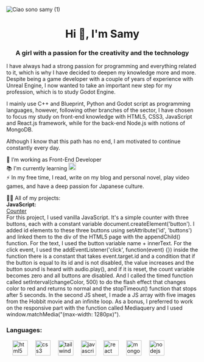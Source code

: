 ![Ciao sono samy (1)](https://github.com/SamantaMancini/SamantaMancini/assets/118011618/c351161d-c193-4544-9d93-a09bee6b73f8)


<h1 align="center">Hi 👋, I'm Samy</h1>
<h3 align="center">A girl with a passion for the creativity and the technology</h3>
<p> I have always had a strong passion for programming and everything related to it, which is why I have decided to deepen my knowledge more and more. Despite being a game developer with a couple of years of experience with Unreal Engine, I now wanted to take an important new step for my profession, which is to study Godot Engine.

I mainly use C++ and Blueprint, Python and Godot script as programming languages, however, following other branches of the sector, I have chosen to focus my study on front-end knowledge with HTML5, CSS3, JavaScript and React.js framework, while for the back-end Node.js with notions of MongoDB.

Although I know that this path has no end, I am motivated to continue constantly every day.

🔭 I’m working as Front-End Developer<br> 📚 I'm currently learning <a href="https://www.python.org" target="_blank" rel="noreferrer"> 
  <img src="https://cdn.jsdelivr.net/gh/devicons/devicon/icons/python/python-original.svg" height="20" alt="python logo"  /></a> <br> ⚡ In my free time, I read, write on my blog and personal novel, play video games, and have a deep passion for Japanese culture. </p>

👨‍💻 All of my projects: <br/>
<strong>JavaScript: <br/></strong>
[Counter](https://github.com/SamantaMancini/Counter)  <br/> For this project, I used vanilla JavaScript. It's a simple counter with three buttons, each with a constant variable document.createElement('button'). I added id elements to these three buttons using setAttribute('id', 'buttons') and linked them to the div of the HTML5 page with the appendChild() function. For the text, I used the button variable name + innerText. For the click event, I used the addEventListener('click', function(event) {}) inside the function there is a constant that takes event.target.id and a condition that if the button is equal to its id and is not disabled, the value increases and the button sound is heard with audio.play(), and if it is reset, the count variable becomes zero and all buttons are disabled. And I called the timed function called setInterval(changeColor, 500) to do the flash effect that changes color to red and returns to normal and the stopTimeout() function that stops after 5 seconds. In the second JS sheet, I made a JS array with five images from the Hobbit movie and an infinite loop. As a bonus, I preferred to work on the responsive part with the function called Mediaquery and I used window.matchMedia("(max-width: 1280px)"). <br/>





<h3 align="left">Languages:</h3>
<div align="left">
  <img width="12" />
  <img src="https://cdn.jsdelivr.net/gh/devicons/devicon/icons/html5/html5-original.svg" height="40" alt="html5 logo"  />
  <img width="12" />
  <img src="https://cdn.jsdelivr.net/gh/devicons/devicon/icons/css3/css3-original.svg" height="40" alt="css3 logo"  />
  <img width="12" />
  <img src="https://cdn.jsdelivr.net/gh/devicons/devicon/icons/tailwindcss/tailwindcss-original.svg" height="40" alt="tailwindcss logo"  />
  <img width="12" />
  <img src="https://cdn.jsdelivr.net/gh/devicons/devicon/icons/javascript/javascript-original.svg" height="40" alt="javascript logo"  /> 
  <img width="12" />
  <img src="https://cdn.jsdelivr.net/gh/devicons/devicon/icons/react/react-original.svg" height="40" alt="react logo"  />
  <img width="12" />
  <img src="https://cdn.jsdelivr.net/gh/devicons/devicon/icons/mongodb/mongodb-original.svg" height="40" alt="mongodb logo"  />
  <img width="12" />
  <img src="https://cdn.jsdelivr.net/gh/devicons/devicon/icons/nodejs/nodejs-original.svg" height="40" alt="nodejs logo"  />
</div>




